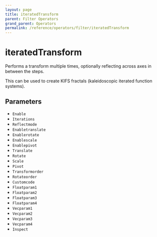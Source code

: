 ```yaml
---
layout: page
title: iteratedTransform
parent: Filter Operators
grand_parent: Operators
permalink: /reference/operators/filter/iteratedTransform
---
```


# iteratedTransform

Performs a transform multiple times, optionally reflecting across axes in between the steps.

This can be used to create KIFS fractals (kaleidoscopic iterated function systems).

## Parameters

* `Enable`
* `Iterations`
* `Reflectmode`
* `Enabletranslate`
* `Enablerotate`
* `Enablescale`
* `Enablepivot`
* `Translate`
* `Rotate`
* `Scale`
* `Pivot`
* `Transformorder`
* `Rotateorder`
* `Customcode`
* `Floatparam1`
* `Floatparam2`
* `Floatparam3`
* `Floatparam4`
* `Vecparam1`
* `Vecparam2`
* `Vecparam3`
* `Vecparam4`
* `Inspect`
